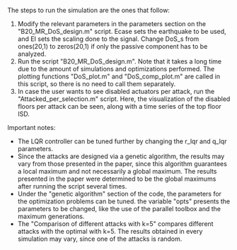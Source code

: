 The steps to run the simulation are the ones that follow:

1. Modify the relevant parameters in the parameters section on the "B20_MR_DoS_design.m" script. Ecase sets the earthquake to be used, and EI sets the
scaling done to the signal. Change DoS_s from ones(20,1) to zeros(20,1) if only the passive component has to be analyzed.
2. Run the script "B20_MR_DoS_design.m". Note that it takes a long time due to the amount of simulations and optimizations performed. The plotting
functions "DoS_plot.m" and "DoS_comp_plot.m" are called in this script, so there is no need to call them separately.
3. In case the user wants to see disabled actuators per attack, run the "Attacked_per_selection.m" script. Here, the visualization of the disabled floors
per attack can be seen, along with a time series of the top floor ISD.

Important notes:
- The LQR controller can be tuned further by changing the r_lqr and q_lqr parameters.
- Since the attacks are designed via a genetic algorithm, the results may vary from those presented in the paper, since this algorithm guarantees a local
maximum and not necessarily a global maximum. The results presented in the paper were determined to be the global maximums after running the script 
several times.
- Under the "genetic algorithm" section of the code, the parameters for the optimization problems can be tuned. the variable "opts" presents the parameters
to be changed, like the use of the parallel toolbox and the maximum generations.
- The "Comparison of different attacks with k=5" compares different attacks with the optimal with k=5. The results obtained in every simulation may vary,
since one of the attacks is random.